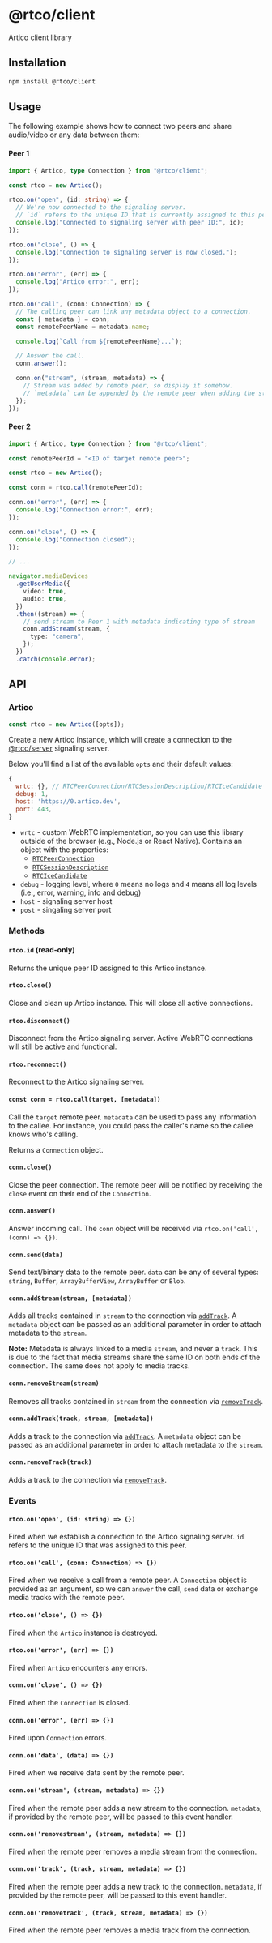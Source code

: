 # @rtco/client

Artico client library

## Installation

```bash
npm install @rtco/client
```

## Usage

The following example shows how to connect two peers and share audio/video or any data between them:

#### Peer 1

```ts
import { Artico, type Connection } from "@rtco/client";

const rtco = new Artico();

rtco.on("open", (id: string) => {
  // We're now connected to the signaling server.
  // `id` refers to the unique ID that is currently assigned to this peer, so remote peers can connect to us.
  console.log("Connected to signaling server with peer ID:", id);
});

rtco.on("close", () => {
  console.log("Connection to signaling server is now closed.");
});

rtco.on("error", (err) => {
  console.log("Artico error:", err);
});

rtco.on("call", (conn: Connection) => {
  // The calling peer can link any metadata object to a connection.
  const { metadata } = conn;
  const remotePeerName = metadata.name;

  console.log(`Call from ${remotePeerName}...`);

  // Answer the call.
  conn.answer();

  conn.on("stream", (stream, metadata) => {
    // Stream was added by remote peer, so display it somehow.
    // `metadata` can be appended by the remote peer when adding the stream.
  });
});
```

#### Peer 2

```ts
import { Artico, type Connection } from "@rtco/client";

const remotePeerId = "<ID of target remote peer>";

const rtco = new Artico();

const conn = rtco.call(remotePeerId);

conn.on("error", (err) => {
  console.log("Connection error:", err);
});

conn.on("close", () => {
  console.log("Connection closed");
});

// ...

navigator.mediaDevices
  .getUserMedia({
    video: true,
    audio: true,
  })
  .then((stream) => {
    // send stream to Peer 1 with metadata indicating type of stream
    conn.addStream(stream, {
      type: "camera",
    });
  })
  .catch(console.error);
```

## API

### Artico

```js
const rtco = new Artico([opts]);
```

Create a new Artico instance, which will create a connection to the [@rtco/server](/packages/server) signaling server.

Below you'll find a list of the available `opts` and their default values:

```js
{
  wrtc: {}, // RTCPeerConnection/RTCSessionDescription/RTCIceCandidate
  debug: 1,
  host: 'https://0.artico.dev',
  port: 443,
}
```

- `wrtc` - custom WebRTC implementation, so you can use this library outside of the browser (e.g., Node.js or React Native). Contains an object with the properties:
  - [`RTCPeerConnection`](https://developer.mozilla.org/en-US/docs/Web/API/RTCPeerConnection)
  - [`RTCSessionDescription`](https://developer.mozilla.org/en-US/docs/Web/API/RTCSessionDescription)
  - [`RTCIceCandidate`](https://developer.mozilla.org/en-US/docs/Web/API/RTCIceCandidate)
- `debug` - logging level, where `0` means no logs and `4` means all log levels (i.e., error, warning, info and debug)
- `host` - signaling server host
- `post` - singaling server port

### Methods

#### `rtco.id` (read-only)

Returns the unique peer ID assigned to this Artico instance.

#### `rtco.close()`

Close and clean up Artico instance. This will close all active connections.

#### `rtco.disconnect()`

Disconnect from the Artico signaling server. Active WebRTC connections will still be active and functional.

#### `rtco.reconnect()`

Reconnect to the Artico signaling server.

#### `const conn = rtco.call(target, [metadata])`

Call the `target` remote peer. `metadata` can be used to pass any information to the callee.
For instance, you could pass the caller's name so the callee knows who's calling.

Returns a `Connection` object.

#### `conn.close()`

Close the peer connection. The remote peer will be notified by receiving the `close` event on their end of the `Connection`.

#### `conn.answer()`

Answer incoming call. The `conn` object will be received via `rtco.on('call', (conn) => {})`.

#### `conn.send(data)`

Send text/binary data to the remote peer. `data` can be any of several types: `string`, `Buffer`, `ArrayBufferView`, `ArrayBuffer` or `Blob`.

#### `conn.addStream(stream, [metadata])`

Adds all tracks contained in `stream` to the connection via [`addTrack`](https://developer.mozilla.org/en-US/docs/Web/API/RTCPeerConnection/addTrack).
A `metadata` object can be passed as an additional parameter in order to attach metadata to the `stream`.

**Note:** Metadata is always linked to a media `stream`, and never a `track`. This is due to the fact that media streams share the same ID on both ends of the connection. The same does not apply to media tracks.

#### `conn.removeStream(stream)`

Removes all tracks contained in `stream` from the connection via [`removeTrack`](https://developer.mozilla.org/en-US/docs/Web/API/RTCPeerConnection/removeTrack).

#### `conn.addTrack(track, stream, [metadata])`

Adds a track to the connection via [`addTrack`](https://developer.mozilla.org/en-US/docs/Web/API/RTCPeerConnection/addTrack).
A `metadata` object can be passed as an additional parameter in order to attach metadata to the `stream`.

#### `conn.removeTrack(track)`

Adds a track to the connection via [`removeTrack`](https://developer.mozilla.org/en-US/docs/Web/API/RTCPeerConnection/removeTrack).

### Events

#### `rtco.on('open', (id: string) => {})`

Fired when we establish a connection to the Artico signaling server.
`id` refers to the unique ID that was assigned to this peer.

#### `rtco.on('call', (conn: Connection) => {})`

Fired when we receive a call from a remote peer. A `Connection` object is provided as an argument, so we can `answer` the call, `send` data or exchange media tracks with the remote peer.

#### `rtco.on('close', () => {})`

Fired when the `Artico` instance is destroyed.

#### `rtco.on('error', (err) => {})`

Fired when `Artico` encounters any errors.

#### `conn.on('close', () => {})`

Fired when the `Connection` is closed.

#### `conn.on('error', (err) => {})`

Fired upon `Connection` errors.

#### `conn.on('data', (data) => {})`

Fired when we receive data sent by the remote peer.

#### `conn.on('stream', (stream, metadata) => {})`

Fired when the remote peer adds a new stream to the connection.
`metadata`, if provided by the remote peer, will be passed to this event handler.

#### `conn.on('removestream', (stream, metadata) => {})`

Fired when the remote peer removes a media stream from the connection.

#### `conn.on('track', (track, stream, metadata) => {})`

Fired when the remote peer adds a new track to the connection.
`metadata`, if provided by the remote peer, will be passed to this event handler.

#### `conn.on('removetrack', (track, stream, metadata) => {})`

Fired when the remote peer removes a media track from the connection.
